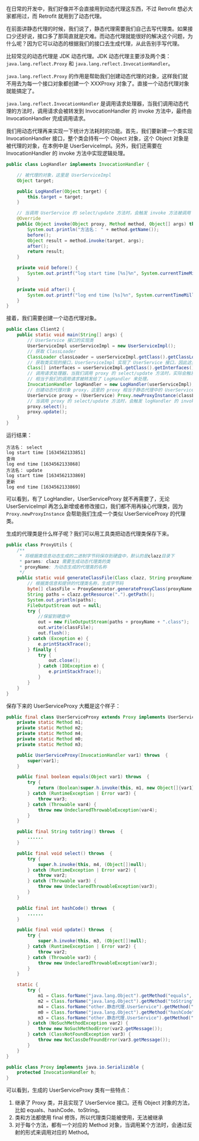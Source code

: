 在日常的开发中，我们好像并不会直接用到动态代理这东西，不过 Retrofit 想必大家都用过，而 Retrofit 就用到了动态代理。

在前面讲静态代理的时候，我们说了，静态代理需要我们自己去写代理类。如果接口少还好说，接口多了那简直就是灾难。而动态代理就能很好的解决这个问题，为什么呢？因为它可以动态的根据我们的接口去生成代理，从此告别手写代理。

比较常见的动态代理是 JDK 动态代理。JDK 动态代理主要涉及两个类：`java.lang.reflect.Proxy` 和 `java.lang.reflect.InvocationHandler`。

`java.lang.reflect.Proxy` 的作用是帮助我们创建动态代理的对象，这样我们就不用去为每一个接口对象都创建一个 XXXProxy 对象了。直接一个动态代理对象就能搞定了。

`java.lang.reflect.InvocationHandler` 是调用请求处理器，当我们调用动态代理的方法时，调用请求会被转发到 InvocationHandler 的 invoke 方法中，最终由 InvocationHandler 完成调用请求。

我们用动态代理再来实现一下统计方法耗时的功能。首先，我们要新建一个类实现 InvocationHandler 接口，整个类会持有一个 Object 对象，这个 Object 对象是被代理的对象，在本例中是 UserServiceImpl。另外，我们还需要在 InvocationHandler 的 invoke 方法中实现逻辑处理。

```java
public class LogHandler implements InvocationHandler {

    // 被代理的对象，这里是 UserServiceImpl
    Object target;

    public LogHandler(Object target) {
        this.target = target;
    }

    // 当调用 UserService 的 select/update 方法时，会触发 invoke 方法被调用
    @Override
    public Object invoke(Object proxy, Method method, Object[] args) throws Throwable {
        System.out.println("方法名： " + method.getName());
        before();
        Object result = method.invoke(target, args);
        after();
        return result;
    }

    private void before() {
        System.out.printf("log start time [%s]%n", System.currentTimeMillis());
    }

    private void after() {
        System.out.printf("log end time [%s]%n", System.currentTimeMillis());
    }
}
```

接着，我们需要创建一个动态代理对象。

```java
public class Client2 {
    public static void main(String[] args) {
        // UserService 接口的实现类
        UserServiceImpl userServiceImpl = new UserServiceImpl();
        // 获取 ClassLoader
        ClassLoader classLoader = userServiceImpl.getClass().getClassLoader();
        // 获取类实现的接口，UserServiceImpl 实现了 UserService 接口，因此这里会获取到 UserService 接口
        Class[] interfaces = userServiceImpl.getClass().getInterfaces();
        // 调用请求处理器，当我们调用 proxy 的 select/update 方法时，实际会触发 logHandler 的 invoke 方法被调用，
        // 相当于我们的调用请求被转发给了 LogHandler 来处理。
        InvocationHandler logHandler = new LogHandler(userServiceImpl);
        // 创建动态代理对象 proxy，这里的 proxy 相当于静态代理中的 UserServiceProxy
        UserService proxy = (UserService) Proxy.newProxyInstance(classLoader, interfaces, logHandler);
        // 当调用 proxy 的 select/update 方法时，会触发 logHandler 的 invoke 方法被调用
        proxy.select();
        proxy.update();
    }
}
```

运行结果：

```
方法名： select
log start time [1634562133851]
查询
log end time [1634562133868]
方法名： update
log start time [1634562133869]
更新
log end time [1634562133869]
```

可以看到，有了 LogHandler，UserServiceProxy 就不再需要了，无论 UserServiceImpl 再怎么新增或者修改接口，我们都不用再操心代理类，因为 `Proxy.newProxyInstance` 会帮助我们生成一个类似 UserServiceProxy 的代理类。

生成的代理类是什么样子呢？我们可以用工具类把动态代理类保存下来。

```java
public class ProxyUtils {
    /**
     * 将根据类信息动态生成的二进制字节码保存到硬盘中，默认的是clazz目录下
     * params: clazz 需要生成动态代理类的类
     * proxyName: 为动态生成的代理类的名称
     */
    public static void generateClassFile(Class clazz, String proxyName) {
        // 根据类信息和提供的代理类名称，生成字节码
        byte[] classFile = ProxyGenerator.generateProxyClass(proxyName, clazz.getInterfaces());
        String paths = clazz.getResource(".").getPath();
        System.out.println(paths);
        FileOutputStream out = null;
        try {
            //保留到硬盘中
            out = new FileOutputStream(paths + proxyName + ".class");
            out.write(classFile);
            out.flush();
        } catch (Exception e) {
            e.printStackTrace();
        } finally {
            try {
                out.close();
            } catch (IOException e) {
                e.printStackTrace();
            }
        }
    }
}
```

保存下来的 UserServiceProxy 大概是这个样子：

```java
public final class UserServiceProxy extends Proxy implements UserService {
    private static Method m1;
    private static Method m2;
    private static Method m4;
    private static Method m0;
    private static Method m3;

    public UserServiceProxy(InvocationHandler var1) throws  {
        super(var1);
    }

    public final boolean equals(Object var1) throws  {
        try {
            return (Boolean)super.h.invoke(this, m1, new Object[]{var1});
        } catch (RuntimeException | Error var3) {
            throw var3;
        } catch (Throwable var4) {
            throw new UndeclaredThrowableException(var4);
        }
    }

    public final String toString() throws  {
        ......
    }

    public final void select() throws  {
        try {
            super.h.invoke(this, m4, (Object[])null);
        } catch (RuntimeException | Error var2) {
            throw var2;
        } catch (Throwable var3) {
            throw new UndeclaredThrowableException(var3);
        }
    }

    public final int hashCode() throws  {
        ......
    }

    public final void update() throws  {
        try {
            super.h.invoke(this, m3, (Object[])null);
        } catch (RuntimeException | Error var2) {
            throw var2;
        } catch (Throwable var3) {
            throw new UndeclaredThrowableException(var3);
        }
    }

    static {
        try {
            m1 = Class.forName("java.lang.Object").getMethod("equals", Class.forName("java.lang.Object"));
            m2 = Class.forName("java.lang.Object").getMethod("toString");
            m4 = Class.forName("other.静态代理.UserService").getMethod("select");
            m0 = Class.forName("java.lang.Object").getMethod("hashCode");
            m3 = Class.forName("other.静态代理.UserService").getMethod("update");
        } catch (NoSuchMethodException var2) {
            throw new NoSuchMethodError(var2.getMessage());
        } catch (ClassNotFoundException var3) {
            throw new NoClassDefFoundError(var3.getMessage());
        }
    }
}

public class Proxy implements java.io.Serializable {
    protected InvocationHandler h;
}
```

可以看到，生成的 UserServiceProxy 类有一些特点：

1. 继承了 Proxy 类，并且实现了 UserService 接口。还有 Object 对象的方法，比如 equals、hashCode、toString。
2. 类和方法都使用 final 修饰，所以代理类只能被使用，无法被继承
3. 对于每个方法，都有一个对应的 Method 对象，当调用某个方法时，会通过反射的形式来调用对应的 Method。